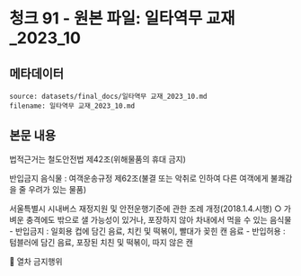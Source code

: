 # 청크 91 - 원본 파일: 일타역무 교재_2023_10

## 메타데이터

```
source: datasets/final_docs/일타역무 교재_2023_10.md
filename: 일타역무 교재_2023_10.md
```

## 본문 내용

법적근거는 철도안전법 제42조(위해물품의 휴대 금지)

반입금지 음식물 : 여객운송규정 제62조(불결 또는 악취로 인하여 다른 여객에게 불쾌감을 줄 우려가 있는 물품)

서울특별시 시내버스 재정지원 및 안전운행기준에 관한 조례 개정(2018.1.4.시행)  ○ 가벼운 충격에도 밖으로 샐 가능성이 있거나, 포장하지 않아 차내에서 먹을 수 있는 음식물  - 반입금지 : 일회용 컵에 담긴 음료, 치킨 및 떡볶이, 빨대가 꽂힌 캔 음료  - 반입허용 : 텀블러에 담긴 음료, 포장된 치친 및 떡볶이, 따지 않은 캔

󰊴 열차 금지행위